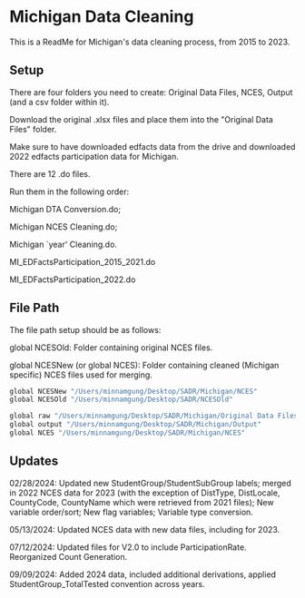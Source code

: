
# Michigan Data Cleaning

This is a ReadMe for Michigan's data cleaning process, from 2015 to 2023.





## Setup

There are four folders you need to create: 
Original Data Files, NCES, Output (and a csv folder within it). 

Download the original .xlsx files and place them into the "Original Data Files" folder. 

Make sure to have downloaded edfacts data from the drive and downloaded 2022 edfacts participation data for Michigan.

There are 12 .do files. 

Run them in the following order:

Michigan DTA Conversion.do; 

Michigan NCES Cleaning.do; 

Michigan `year' Cleaning.do. 

MI_EDFactsParticipation_2015_2021.do

MI_EDFactsParticipation_2022.do

    
## File Path

The file path setup should be as follows: 

global NCESOld: Folder containing original NCES files.

global NCESNew (or global NCES): Folder containing cleaned (Michigan specific) NCES files used for merging. 


```bash
global NCESNew "/Users/minnamgung/Desktop/SADR/Michigan/NCES"
global NCESOld "/Users/minnamgung/Desktop/SADR/NCESOld"

global raw "/Users/minnamgung/Desktop/SADR/Michigan/Original Data Files"
global output "/Users/minnamgung/Desktop/SADR/Michigan/Output"
global NCES "/Users/minnamgung/Desktop/SADR/Michigan/NCES"
```
## Updates

02/28/2024: Updated new StudentGroup/StudentSubGroup labels; merged in 2022 NCES data for 2023 (with the exception of DistType, DistLocale, CountyCode, CountyName which were retrieved from 2021 files); New variable order/sort; New flag variables; Variable type conversion.

05/13/2024: Updated NCES data with new data files, including for 2023.

07/12/2024: Updated files for V2.0 to include ParticipationRate. Reorganized Count Generation.

09/09/2024: Added 2024 data, included additional derivations, applied StudentGroup_TotalTested convention across years.
